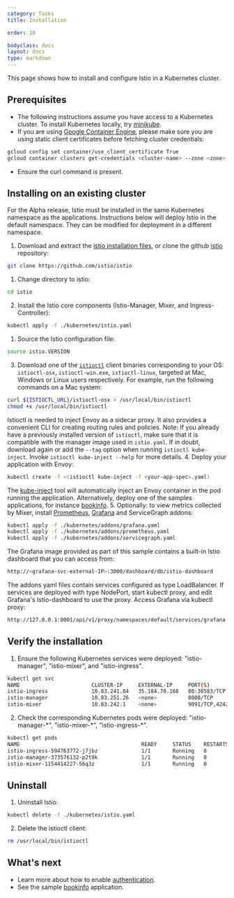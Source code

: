 ```yaml
---
category: Tasks
title: Installation

order: 10

bodyclass: docs
layout: docs
type: markdown
---
```

This page shows how to install and configure Istio in a Kubernetes cluster.

## Prerequisites
* The following instructions assume you have access to a Kubernetes cluster. To install Kubernetes locally, try [minikube](https://kubernetes.io/docs/getting-started-guides/minikube/).
* If you are using [Google Container Engine](https://cloud.google.com/container-engine), please make sure you are using static client certificates before fetching cluster credentials:
```bash
gcloud config set container/use_client_certificate True
gcloud container clusters get-credentials <cluster-name> --zone <zone> --project <project-name>
```
* Ensure the curl command is present.

## Installing on an existing cluster
For the Alpha release, Istio must be installed in the same Kubernetes namespace as the applications. Instructions below will deploy Istio in the default namespace. They can be modified for deployment in a different namespace.

1. Download and extract the [istio installation files](https://raw.githubusercontent.com/istio/istio/master/releases/istio-alpha.tar.gz), or
clone the github [istio](https://github.com/istio/istio) repository:
```bash
git clone https://github.com/istio/istio
```
1. Change directory to istio:
```bash
cd istio
```
2. Install the Istio core components (Istio-Manager, Mixer, and Ingress-Controller):
```bash
kubectl apply -f ./kubernetes/istio.yaml
```
1. Source the Istio configuration file:
```bash
source istio.VERSION
```
3. Download one of the [`istioctl`]({{site.bareurl}}/docs/reference/istioctl.html) client binaries corresponding to your OS: `istioctl-osx`, `istioctl-win.exe`,
`istioctl-linux`, targeted at Mac, Windows or Linux users respectively. For example, run the following commands on a Mac system:
```bash
curl ${ISTIOCTL_URL}/istioctl-osx > /usr/local/bin/istioctl
chmod +x /usr/local/bin/istioctl
```
Istioctl is needed to inject Envoy as a sidecar proxy. It also provides a convenient CLI for creating routing rules and policies.
Note: If you already have a previously installed version of `istioctl`, make sure that
it is compatible with the manager image used in `istio.yaml`.
If in doubt, download again or add the `--tag` option when running `istioctl kube-inject`.
Invoke `istioctl kube-inject --help` for more details.
4. Deploy your application with Envoy:
```bash
kubectl create -f <(istioctl kube-inject -f <your-app-spec>.yaml)
```
The [kube-inject]({{site.bareurl}}/docs/reference/istioctl.html##kube-inject) tool will automatically inject an Envoy container in the pod running the application.
Alternatively, deploy one of the samples applications, for instance [bookinfo]({{site.bareurl}}/docs/samples/bookinfo.html).
5. Optionally: to view metrics collected by Mixer, install [Prometheus](https://prometheus.io), [Grafana](http://staging.grafana.org) and ServiceGraph addons:
```bash
kubectl apply -f ./kubernetes/addons/grafana.yaml
kubectl apply -f ./kubernetes/addons/prometheus.yaml
kubectl apply -f ./kubernetes/addons/servicegraph.yaml
```
The Grafana image provided as part of this sample contains a built-in Istio dashboard that you can access from:
```bash
http://<grafana-svc-external-IP>:3000/dashboard/db/istio-dashboard
```
The addons yaml files contain services configured as type LoadBalancer. If services are deployed with type NodePort,
start kubectl proxy, and edit Grafana's Istio-dashboard to use the proxy. Access Grafana via kubectl proxy:
```bash
http://127.0.0.1:8001/api/v1/proxy/namespaces/default/services/grafana:3000/dashboard/db/istio-dashboard
```

## Verify the installation

1. Ensure the following Kubernetes services were deployed: "istio-manager", "istio-mixer", and "istio-ingress".
```bash
kubectl get svc
NAME                       CLUSTER-IP     EXTERNAL-IP     PORT(S)              AGE
istio-ingress              10.83.241.84   35.184.70.168   80:30583/TCP         39m
istio-manager              10.83.251.26   <none>          8080/TCP             39m
istio-mixer                10.83.242.1    <none>          9091/TCP,42422/TCP   39m
```
2. Check the corresponding Kubernetes pods were deployed: "istio-manager-\*", "istio-mixer-\*", "istio-ingress-\*".
```bash
kubectl get pods
NAME                                       READY     STATUS    RESTARTS   AGE
istio-ingress-594763772-j7jbz              1/1       Running   0          49m
istio-manager-373576132-p2t9k              1/1       Running   0          49m
istio-mixer-1154414227-56q3z               1/1       Running   0          49m
```

## Uninstall
1. Uninstall Istio:
```bash
kubectl delete -f ./kubernetes/istio.yaml
```
2. Delete the istioctl client:
```bash
rm /usr/local/bin/istioctl
```


## What's next
* Learn more about how to enable [authentication]({{site.bareurl}}/docs/tasks/istio-auth.html).
* See the sample [bookinfo]({{site.bareurl}}/docs/samples/bookinfo.html) application.
